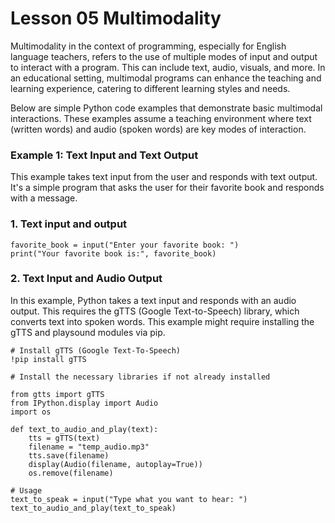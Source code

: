 # Lesson 05 Multimodality

Multimodality in the context of programming, especially for English language teachers, refers to the use of multiple modes of input and output to interact with a program. This can include text, audio, visuals, and more. In an educational setting, multimodal programs can enhance the teaching and learning experience, catering to different learning styles and needs.

Below are simple Python code examples that demonstrate basic multimodal interactions. These examples assume a teaching environment where text (written words) and audio (spoken words) are key modes of interaction.

### Example 1: Text Input and Text Output
This example takes text input from the user and responds with text output. It's a simple program that asks the user for their favorite book and responds with a message.

### 1. Text input and output

```
favorite_book = input("Enter your favorite book: ")
print("Your favorite book is:", favorite_book)
```

### 2. Text Input and Audio Output
In this example, Python takes a text input and responds with an audio output. This requires the gTTS (Google Text-to-Speech) library, which converts text into spoken words. This example might require installing the gTTS and playsound modules via pip.

```
# Install gTTS (Google Text-To-Speech)
!pip install gTTS
```


```
# Install the necessary libraries if not already installed

from gtts import gTTS
from IPython.display import Audio
import os

def text_to_audio_and_play(text):
    tts = gTTS(text)
    filename = "temp_audio.mp3"
    tts.save(filename)
    display(Audio(filename, autoplay=True))
    os.remove(filename)

# Usage
text_to_speak = input("Type what you want to hear: ")
text_to_audio_and_play(text_to_speak)

```
